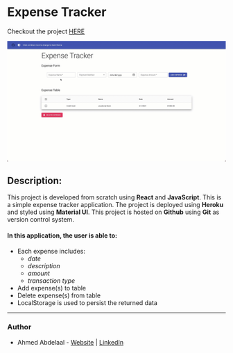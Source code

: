# Expense Tracker

Checkout the project [HERE](https://polar-sands-39515.herokuapp.com/)

<!-- ![expense-tracker-image](./src/images/light.png)
![expense-tracker-image](./src/images/dark.png) -->

![expense-tracker-gif](./src/images/expense-tracker.gif)

<!-- <br />
![javascript](./src/images/javaScript_Icon.png)
![html5_logo](./src/images/html5_icon.png)
![css3_logo](./src/images/css3_icon.png)
![react_logo](./src/images/react_icon.png)
![heroku_logo](./src/images/heroku_icon.png)
![git_logo](./src/images/git_icon.png)
![github_logo](./src/images/github_icon.png) -->

<!-- --- -->

## Description:

This project is developed from scratch using **React** and **JavaScript**. This is a simple expense tracker application. The project is deployed using **Heroku** and styled using **Material UI**. This project is hosted on **Github** using **Git** as version control system.

#### In this application, the user is able to:

- Each expense includes:
  - _date_
  - _description_
  - _amount_
  - _transaction type_
- Add expense(s) to table
- Delete expense(s) from table
- LocalStorage is used to persist the returned data

---

### Author

- Ahmed Abdelaal - [Website](https://aa-dev.io/) | [LinkedIn](https://www.linkedin.com/in/aa-dev/)
